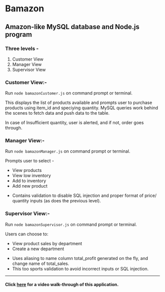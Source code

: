# Bamazon
Amazon-like MySQL database and Node.js program
------------------------------
### Three levels -
 1. Customer View
 2. Manager View
 3. Supervisor View

### Customer View:-
Run `node bamazonCustomer.js` on command prompt or terminal. 

This displays the list of products available and prompts user to purchase products using item_id and speciying quantity. MySQL queries work behind the scenes to fetch data and push data to the table. 

In case of Insufficient quantity, user is alerted, and if not, order goes through.

### Manager View:-
Run `node bamazonManager.js` on command prompt or terminal. 

Prompts user to select -
- View products
- View low inventory
- Add to inventory
- Add new product

* Contains validation to disable SQL injection and proper format of price/ quantity inputs (as does the previous level).

### Supervisor View:-
Run `node bamazonSupervisor.js` on command prompt or terminal. 

Users can choose to:
- View product sales by department
- Create a new department

* Uses aliasing to name column total_profit generated on the fly, and change name of total_sales.
* This too sports validation to avoid incorrect inputs or SQL injection.

-----------------

#### Click [here](https://youtu.be/Cg1Jx8lE3Ig) for a video walk-through of this application. ####